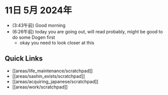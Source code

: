 # 11日 5月 2024年
- (3:43午前) Good morning
- (6:26午前) today you are going out, will read probably, might be good to do some Dogen first
  - okay you need to look closer at this

 



## Quick Links
- [[areas/life_maintenance/scratchpad]]
- [[areas/sashin_exists/scratchpad]]
- [[areas/acquiring_japanese/scratchpad]]
- [[areas/work/scratchpad]]

